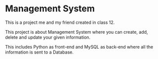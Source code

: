 # Management System
This is a project me and my friend created in class 12.
<br>

This project is about Management System where you can create, add, delete and update your given information.
<br>

This includes Python as front-end and MySQL as back-end where all the information is sent to a Database.
